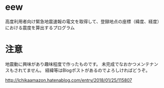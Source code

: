 # eew
高度利用者向け緊急地震速報の電文を取得して、登録地点の座標（緯度、経度）における震度を算出するプログラム

# 注意
地震動に興味があり趣味程度で作ったものです。
未完成でなおかつメンテナンスもされてません。
経緯等はBlogポストがあるのでよろしければどうぞ。

http://lchikaamazon.hatenablog.com/entry/2018/01/25/115807
